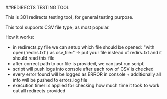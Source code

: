 ##REDIRECTS TESTING TOOL   

This is 301 redirects testing tool, for general testing purpose.

This tool supports CSV file type, as most popular.

How it works:
- in redirects.py file we can setup which file should be opened:
    "with open('redirs.txt') as csv_file:" -> put your file instead of redirs.txt and it should read this file
- after correct path to our file is provided, we can just run script
- script will push logs into console after each row of CSV is checked
- every error found will be logged as ERROR in console + additionally all info will be pushed to errors.log file
- execution timer is applied for checking how much time it took to work out all redirects provided